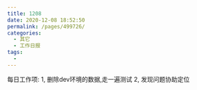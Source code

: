 ```yaml
---
title: 1208
date: 2020-12-08 18:52:50
permalink: /pages/499726/
categories:
  - 其它
  - 工作日报
tags:
  - 
---
```





每日工作项:
1, 删除dev环境的数据,走一遍测试
2, 发现问题协助定位

